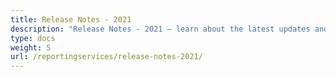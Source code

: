 ```yaml
---
title: Release Notes - 2021
description: "Release Notes - 2021 – learn about the latest updates and fixes."
type: docs
weight: 5
url: /reportingservices/release-notes-2021/
---
```

